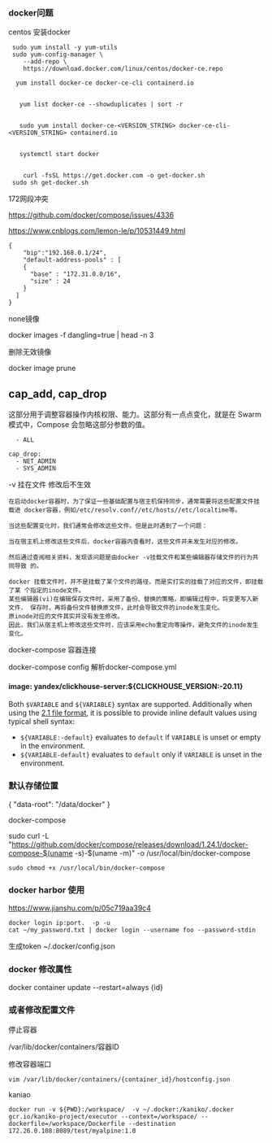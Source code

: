 ### docker问题

centos 安装docker

```
 sudo yum install -y yum-utils
 sudo yum-config-manager \
    --add-repo \
    https://download.docker.com/linux/centos/docker-ce.repo
    
  yum install docker-ce docker-ce-cli containerd.io
  
  
   yum list docker-ce --showduplicates | sort -r
   
   
   sudo yum install docker-ce-<VERSION_STRING> docker-ce-cli-<VERSION_STRING> containerd.io
   
   
   systemctl start docker
   
   
    curl -fsSL https://get.docker.com -o get-docker.sh
 sudo sh get-docker.sh
```



172网段冲突

https://github.com/docker/compose/issues/4336

https://www.cnblogs.com/lemon-le/p/10531449.html

```
{
    "bip":"192.168.0.1/24",
    "default-address-pools" : [
    {
      "base" : "172.31.0.0/16",
      "size" : 24
    }
  ]
}
```



none镜像

docker images -f dangling=true | head -n 3



删除无效镜像

docker image prune



## cap_add, cap_drop

这部分用于调整容器操作内核权限、能力。这部分有一点点变化，就是在 Swarm 模式中，Compose 会忽略这部分参数的值。



```undefined
  - ALL

cap_drop:
  - NET_ADMIN
  - SYS_ADMIN
```



-v 挂在文件 修改后不生效

```
在启动docker容器时，为了保证一些基础配置与宿主机保持同步，通常需要将这些配置文件挂载进 docker容器，例如/etc/resolv.conf//etc/hosts//etc/localtime等。

当这些配置变化时，我们通常会修改这些文件。但是此时遇到了一个问题：

当在宿主机上修改这些文件后，docker容器内查看时，这些文件并未发生对应的修改。

然后通过查阅相关资料，发现该问题是由docker -v挂载文件和某些编辑器存储文件的行为共同导致 的。

docker 挂载文件时，并不是挂载了某个文件的路径，而是实打实的挂载了对应的文件，即挂载了某 个指定的inode文件。
某些编辑器(vi)在编辑保存文件时，采用了备份、替换的策略，即编辑过程中，将变更写入新文件， 保存时，再将备份文件替换原文件，此时会导致文件的inode发生变化。
原inode对应的文件其实并没有发生修改。
因此，我们从宿主机上修改这些文件时，应该采用echo重定向等操作，避免文件的inode发生变化。

```





docker-compose 容器连接



docker-compose config 解析docker-compose.yml



#### image: yandex/clickhouse-server:${CLICKHOUSE_VERSION:-20.11}

Both `$VARIABLE` and `${VARIABLE}` syntax are supported. Additionally when using the [2.1 file format](https://docs.docker.com/compose/compose-file/compose-versioning/#version-21), it is possible to provide inline default values using typical shell syntax:

- `${VARIABLE:-default}` evaluates to `default` if `VARIABLE` is unset or empty in the environment.
- `${VARIABLE-default}` evaluates to `default` only if `VARIABLE` is unset in the environment.





### 默认存储位置

{
   "data-root": "/data/docker"
}



docker-compose

sudo curl -L "https://github.com/docker/compose/releases/download/1.24.1/docker-compose-$(uname -s)-$(uname -m)" -o /usr/local/bin/docker-compose



```
sudo chmod +x /usr/local/bin/docker-compose
```







### docker harbor 使用

https://www.jianshu.com/p/05c719aa39c4



```
docker login ip:port.  -p -u
cat ~/my_password.txt | docker login --username foo --password-stdin
```

生成token ~/.docker/config.json





### docker 修改属性

docker container update --restart=always {id}

### 或者修改配置文件

停止容器

/var/lib/docker/containers/容器ID



修改容器端口

```
vim /var/lib/docker/containers/{container_id}/hostconfig.json
```







kaniao

```
docker run -v ${PWD}:/workspace/  -v ~/.docker:/kaniko/.docker gcr.io/kaniko-project/executor --context=/workspace/ --dockerfile=/workspace/Dockerfile --destination 172.26.0.108:8089/test/myalpine:1.0
```


